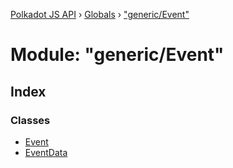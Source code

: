 [Polkadot JS API](../README.md) › [Globals](../globals.md) › ["generic/Event"](_generic_event_.md)

# Module: "generic/Event"

## Index

### Classes

* [Event](../classes/_generic_event_.event.md)
* [EventData](../classes/_generic_event_.eventdata.md)
